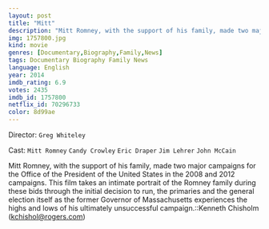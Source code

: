```yaml
---
layout: post
title: "Mitt"
description: "Mitt Romney, with the support of his family, made two major campaigns for the Office of the President of the United States in the 2008 and 2012 campaigns. This film takes an intimate portrait of the Romney family during these bids through the initial decision to run, the primaries and the general election itself as the former Governor of Massachusetts experiences the highs and lows of his ultimately unsuccessful campaign..."
img: 1757800.jpg
kind: movie
genres: [Documentary,Biography,Family,News]
tags: Documentary Biography Family News 
language: English
year: 2014
imdb_rating: 6.9
votes: 2435
imdb_id: 1757800
netflix_id: 70296733
color: 8d99ae
---
```

Director: `Greg Whiteley`  

Cast: `Mitt Romney` `Candy Crowley` `Eric Draper` `Jim Lehrer` `John McCain` 

Mitt Romney, with the support of his family, made two major campaigns for the Office of the President of the United States in the 2008 and 2012 campaigns. This film takes an intimate portrait of the Romney family during these bids through the initial decision to run, the primaries and the general election itself as the former Governor of Massachusetts experiences the highs and lows of his ultimately unsuccessful campaign.::Kenneth Chisholm (kchishol@rogers.com)
